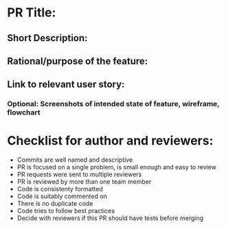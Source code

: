 # PR Title:

## Short Description:

## Rational/purpose of the feature:

## Link to relevant user story:

### Optional: Screenshots of intended state of feature, wireframe, flowchart



# Checklist for author and reviewers:

- Commits are well named and descriptive
- PR is focused on a single problem, is small enough and easy to review
- PR requests were sent to multiple reviewers
- PR is reviewed by more than one team member
- Code is consistenty formatted
- Code is suitably commented on
- There is no duplicate code
- Code tries to follow best practices
- Decide with reviewers if this PR should have tests before merging
